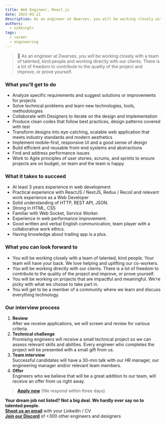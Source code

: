 ```yaml
---
title: Web Engineer, React.js
date: 2023-03-21
description: As an engineer at Dwarves, you will be working closely with a team of talented, kind people and working directly with our clients. There is a lot of freedom to contribute to the quality of the project and improve, or prove yourself
authors:
  - nikkingtr
tags:
  - career
  - engineering
---
```

> 🤝 As an engineer at Dwarves, you will be working closely with a team of talented, kind people and working directly with our clients. There is a lot of freedom to contribute to the quality of the project and improve, or prove yourself.

### What you'll get to do

- Analyze specific requirements and suggest solutions or improvements for projects
- Solve technical problems and learn new technologies, tools, methodologies
- Collaborate with Designers to iterate on the design and implementation
- Produce clean codes that follow best practices, design patterns covered with test
- Transform designs into eye-catching, scalable web application that meets industry standards and modern aesthetics
- Implement mobile-first, responsive UI and a good sense of design
- Build efficient and reusable front-end systems and abstractions
- Find and address performance issues
- Work to Agile principles of user stories, scrums, and sprints to ensure projects are on budget, on team and the team is happy

### What it takes to succeed

- At least 3 years experience in web development
- Practical experience with ReactJS / NextJS, Redux / Recoil and relevant work experience as a Web Developer
- Solid understanding of HTTP, REST API, JSON.
- Strong in HTML, CSS
- Familiar with Web Socket, Service Worker.
- Experience in web performance improvement.
- Good written and verbal English communication, team player with a collaborative work ethics.
- Having knowledge about trading app is a plus.

### What you can look forward to

- You will be working closely with a team of talented, kind people. Your team will have your back. We love helping and uplifting our co-workers.
- You will be working directly with our clients. There is a lot of freedom to contribute to the quality of the project and improve, or prove yourself.
- You will be working on projects that are impactful and meaningful. We're picky with what we choose to take part in.
- You will get to be a member of a community where we learn and discuss everything technology.

### Our interview process

1. **Review**<br>After we receive applications, we will screen and review for various criteria.
2. **Technical challenge**<br>Promising engineers will receive a small technical project so we can assess relevant skills and abilities. Every engineer who completes the project will be presented with a small gift from us.
3. **Team interview**<br>Successful candidates will have a 30-min talk with our HR manager, our engineering manager and/or relevant team members.
4. **Offer**<br>Engineers who we believe that will be a great addition to our team, will receive an offer from us right away.

> **[Apply now](mailtospawnd.foundation)** (We respond within three days)

**Your dream job not listed? Not a big deal. We hardly ever say no to talented people.**\
[**Shoot us an email**](mailtospawnd.foundation) with your LinkedIn / CV\
[**Join our Discord**](https://discord.gg/dfoundation) of +300 other engineers and designers
